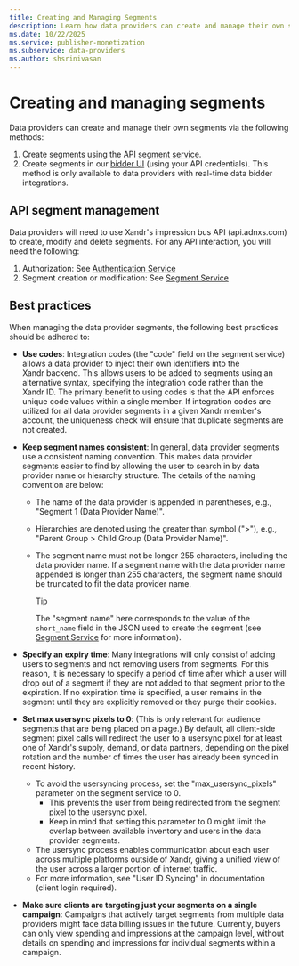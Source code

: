 ```yaml
---
title: Creating and Managing Segments
description: Learn how data providers can create and manage their own segments using API and bidder UI. This page explains how data providers will require Xandr's impression bus API and what are the best practices that need to be adhered to.
ms.date: 10/22/2025
ms.service: publisher-monetization
ms.subservice: data-providers
ms.author: shsrinivasan
---
```


# Creating and managing segments

Data providers can create and manage their own segments via the following methods:

1. Create segments using the API [segment service](../digital-platform-api/segment-service.md).
1. Create segments in our [bidder UI](https://bidder.xandr.com/login) (using your API credentials). This method is only available to data providers with real-time data bidder integrations.

## API segment management

Data providers will need to use Xandr's impression bus API (api.adnxs.com) to create, modify and delete segments. For any API interaction, you will need the following:

1. Authorization: See [Authentication Service](../digital-platform-api/authentication-service.md)
1. Segment creation or modification: See [Segment Service](../digital-platform-api/segment-service.md)

## Best practices

When managing the data provider segments, the following best practices should be adhered to:

- **Use codes**: Integration codes (the "code" field on the segment service) allows a data provider to inject their own identifiers into the Xandr backend. This allows users to be added to segments using an alternative syntax, specifying the integration code rather than the Xandr ID. The primary benefit to using codes is that the API enforces unique code values within a single member. If integration codes are utilized for all data provider segments in a given Xandr member's account, the uniqueness check will ensure that duplicate segments are not created.
- **Keep segment names consistent**: In general, data provider segments use a consistent naming convention. This makes data provider segments easier to find by allowing the user to search in by data provider name or hierarchy structure. The details of the naming convention are below:
  - The name of the data provider is appended in parentheses, e.g., "Segment 1 (Data Provider Name)".
  - Hierarchies are denoted using the greater than symbol ("\>"), e.g., "Parent Group \> Child Group (Data Provider Name)".
  - The segment name must not be longer 255 characters, including the data provider name. If a segment name with the data provider name appended is longer than 255 characters, the segment name should be truncated to fit the data provider name.

    > [!TIP]
    > The "segment name" here corresponds to the value of the `short_name` field in the JSON used to create the segment (see [Segment Service](../digital-platform-api/segment-service.md) for more information).

- **Specify an expiry time**: Many integrations will only consist of adding users to segments and not removing users from segments. For this reason, it is necessary to specify a period of time after which a user will drop out of a segment if they are not added to that segment prior to the expiration. If no expiration time is specified, a user remains in the segment until they are explicitly removed or they purge their cookies.
- **Set max usersync pixels to 0**: (This is only relevant for audience segments that are being placed on a page.) By default, all client-side segment pixel calls will redirect the user to a usersync pixel for at least one of Xandr's supply, demand, or data partners, depending on the pixel rotation and the number of times the user has already been synced in recent history.
  - To avoid the usersyncing process, set the "max_usersync_pixels" parameter on the segment service to 0.
    - This prevents the user from being redirected from the segment pixel to the usersync pixel.
    - Keep in mind that setting this parameter to 0 might limit the overlap between available inventory and users in the data provider segments.
  - The usersync process enables communication about each user across multiple platforms outside of Xandr, giving a unified view of the user across a larger portion of internet traffic.
  - For more information, see "User ID Syncing" in documentation (client login required).
- **Make sure clients are targeting just your segments on a single campaign**: Campaigns that actively target segments from multiple data providers might face data billing issues in the future. Currently, buyers can only view spending and impressions at the campaign level, without details on spending and impressions for individual segments within a campaign.
